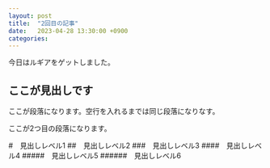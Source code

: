 ```yaml
---
layout: post
title:  "2回目の記事"
date:   2023-04-28 13:30:00 +0900
categories:
---
```

今日はルギアをゲットしました。

## ここが見出しです
ここが段落になります。空行を入れるまでは同じ段落になりなす。

ここが2つ目の段落になります。

#　見出しレベル1
##　見出しレベル2
###　見出しレベル3
####　見出しレベル4
#####　見出しレベル5
######　見出しレベル6

